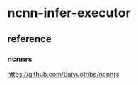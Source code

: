 ncnn-infer-executor
=========================

## reference

### ncnnrs

https://github.com/Baiyuetribe/ncnnrs